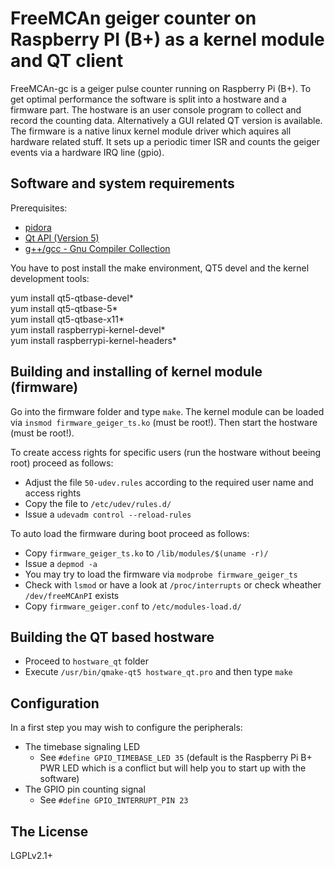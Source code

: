 # FreeMCAn geiger counter on Raspberry PI (B+) as a kernel module and QT client

FreeMCAn-gc is a geiger pulse counter running on Raspberry Pi (B+). To get optimal performance the software is split into a hostware and a firmware part. The hostware is an user console program to collect and record the counting data. Alternatively a GUI related QT version is available. The firmware is a native linux kernel module driver which aquires all hardware related stuff. It sets up a periodic timer ISR and counts the geiger events via a hardware IRQ line (gpio).

## Software and system requirements

Prerequisites:

  * [pidora][pidora]
  * [Qt API (Version 5)][QtHomepage]
  * [g++/gcc - Gnu Compiler Collection][gcc]

[QtHomepage]:  http://qt-project.org/
             "Qt aplication programming interface"
[gcc]:       http://gcc.gnu.org/
             "GNU Compiler Collection"
[pidora]:    http://pidora.ca/
             "Pidora Linux"

You have to post install the make environment, QT5 devel and the kernel development tools:

yum install qt5-qtbase-devel*  
yum install qt5-qtbase-5*  
yum install qt5-qtbase-x11*  
yum install raspberrypi-kernel-devel*  
yum install raspberrypi-kernel-headers*


## Building and installing of kernel module (firmware)

Go into the firmware folder and type `make`. The kernel module can be loaded via `insmod firmware_geiger_ts.ko` (must be root!). Then start the hostware (must be root!).

To create access rights for specific users (run the hostware without beeing root) proceed as follows:

  * Adjust the file `50-udev.rules` according to the required user name and access rights
  * Copy the file to `/etc/udev/rules.d/`
  * Issue a `udevadm control --reload-rules`

To auto load the firmware during boot proceed as follows:

  * Copy `firmware_geiger_ts.ko` to `/lib/modules/$(uname -r)/`
  * Issue a `depmod -a`
  * You may try to load the firmware via `modprobe firmware_geiger_ts`
  * Check with `lsmod` or have a look at `/proc/interrupts` or check wheather `/dev/freeMCAnPI` exists
  * Copy `firmware_geiger.conf` to `/etc/modules-load.d/`


## Building the QT based hostware

  * Proceed to `hostware_qt` folder
  * Execute `/usr/bin/qmake-qt5 hostware_qt.pro` and then type `make`


## Configuration

In a first step you may wish to configure the peripherals:

  * The timebase signaling LED
    * See `#define GPIO_TIMEBASE_LED 35` (default is the Raspberry Pi B+ PWR LED which is a conflict but will help you to start up with the software)
  * The GPIO pin counting signal
    * See `#define GPIO_INTERRUPT_PIN 23`

## The License

LGPLv2.1+



